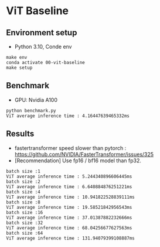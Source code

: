 # ViT Baseline

## Environment setup
- Python 3.10, Conde env
```
make env
conda activate 00-vit-baseline
make setup
```

## Benchmark
- GPU: Nvidia A100
```
python benchmark.py
ViT average inference time : 4.16447639465332ms
```

## Results
- fastertransformer speed slower than pytorch : https://github.com/NVIDIA/FasterTransformer/issues/325
- [Recommendation] Use fp16 / bf16 model than fp32.
```
batch size :1
ViT average inference time : 5.244340896606445ms
batch size :2
ViT average inference time : 6.640884876251221ms
batch size :4
ViT average inference time : 10.941822528839111ms
batch size :8
ViT average inference time : 19.58521842956543ms
batch size :16
ViT average inference time : 37.01387882232666ms
batch size :32
ViT average inference time : 68.04256677627563ms
batch size :64
ViT average inference time : 131.94079399108887ms
```

